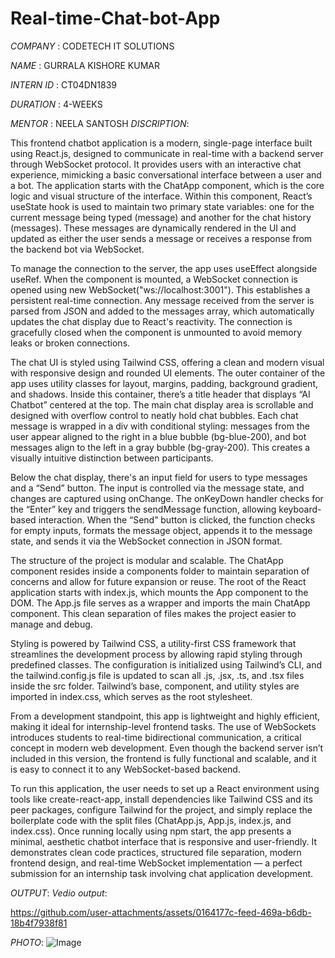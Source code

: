 # Real-time-Chat-bot-App
*COMPANY* : CODETECH IT SOLUTIONS

*NAME* : GURRALA KISHORE KUMAR 

*INTERN ID* : CT04DN1839

*DURATION* : 4-WEEKS

*MENTOR* : NEELA SANTOSH
*DISCRIPTION*:

This frontend chatbot application is a modern, single-page interface built using React.js, designed to communicate in real-time with a backend server through WebSocket protocol. It provides users with an interactive chat experience, mimicking a basic conversational interface between a user and a bot. The application starts with the ChatApp component, which is the core logic and visual structure of the interface. Within this component, React’s useState hook is used to maintain two primary state variables: one for the current message being typed (message) and another for the chat history (messages). These messages are dynamically rendered in the UI and updated as either the user sends a message or receives a response from the backend bot via WebSocket.

To manage the connection to the server, the app uses useEffect alongside useRef. When the component is mounted, a WebSocket connection is opened using new WebSocket("ws://localhost:3001"). This establishes a persistent real-time connection. Any message received from the server is parsed from JSON and added to the messages array, which automatically updates the chat display due to React's reactivity. The connection is gracefully closed when the component is unmounted to avoid memory leaks or broken connections.

The chat UI is styled using Tailwind CSS, offering a clean and modern visual with responsive design and rounded UI elements. The outer container of the app uses utility classes for layout, margins, padding, background gradient, and shadows. Inside this container, there’s a title header that displays “AI Chatbot” centered at the top. The main chat display area is scrollable and designed with overflow control to neatly hold chat bubbles. Each chat message is wrapped in a div with conditional styling: messages from the user appear aligned to the right in a blue bubble (bg-blue-200), and bot messages align to the left in a gray bubble (bg-gray-200). This creates a visually intuitive distinction between participants.

Below the chat display, there's an input field for users to type messages and a “Send” button. The input is controlled via the message state, and changes are captured using onChange. The onKeyDown handler checks for the “Enter” key and triggers the sendMessage function, allowing keyboard-based interaction. When the “Send” button is clicked, the function checks for empty inputs, formats the message object, appends it to the message state, and sends it via the WebSocket connection in JSON format.

The structure of the project is modular and scalable. The ChatApp component resides inside a components folder to maintain separation of concerns and allow for future expansion or reuse. The root of the React application starts with index.js, which mounts the App component to the DOM. The App.js file serves as a wrapper and imports the main ChatApp component. This clean separation of files makes the project easier to manage and debug.

Styling is powered by Tailwind CSS, a utility-first CSS framework that streamlines the development process by allowing rapid styling through predefined classes. The configuration is initialized using Tailwind’s CLI, and the tailwind.config.js file is updated to scan all .js, .jsx, .ts, and .tsx files inside the src folder. Tailwind’s base, component, and utility styles are imported in index.css, which serves as the root stylesheet.

From a development standpoint, this app is lightweight and highly efficient, making it ideal for internship-level frontend tasks. The use of WebSockets introduces students to real-time bidirectional communication, a critical concept in modern web development. Even though the backend server isn’t included in this version, the frontend is fully functional and scalable, and it is easy to connect it to any WebSocket-based backend.

To run this application, the user needs to set up a React environment using tools like create-react-app, install dependencies like Tailwind CSS and its peer packages, configure Tailwind for the project, and simply replace the boilerplate code with the split files (ChatApp.js, App.js, index.js, and index.css). Once running locally using npm start, the app presents a minimal, aesthetic chatbot interface that is responsive and user-friendly. It demonstrates clean code practices, structured file separation, modern frontend design, and real-time WebSocket implementation — a perfect submission for an internship task involving chat application development.

*OUTPUT*:
*Vedio output*:

https://github.com/user-attachments/assets/0164177c-feed-469a-b6db-18b4f7938f81

*PHOTO*:
![Image](https://github.com/user-attachments/assets/4551332b-646c-4e6f-8320-5e59d475367f)
